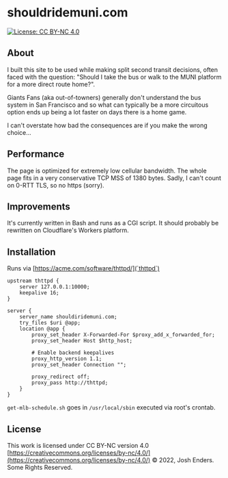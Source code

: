 # shouldridemuni.com

[![License: CC BY-NC 4.0](https://img.shields.io/badge/license-CC%20BY--NC%204.0-lightgrey.svg)](https://creativecommons.org/licenses/by-nc/4.0/)

## About

I built this site to be used while making split second transit decisions,
often faced with the question: "Should I take the bus or walk to the MUNI
platform for a more direct route home?".

Giants Fans (aka out-of-towners) generally don't understand the bus system in
San Francisco and so what can typically be a more circuitous option ends up
being a lot faster on days there is a home game.

I can't overstate how bad the consequences are if you make the wrong choice...

## Performance

The page is optimized for extremely low cellular bandwidth. The whole page
fits in a very conservative TCP MSS of 1380 bytes. Sadly, I can't count on
0-RTT TLS, so no https (sorry).

## Improvements

It's currently written in Bash and runs as a CGI script. It should probably be
rewritten on Cloudflare's Workers platform.

## Installation

Runs via [https://acme.com/software/thttpd/](`thttpd`)

```
upstream thttpd {
    server 127.0.0.1:10000;
    keepalive 16;
}

server {
    server_name shouldiridemuni.com;
    try_files $uri @app;
    location @app {
        proxy_set_header X-Forwarded-For $proxy_add_x_forwarded_for;
        proxy_set_header Host $http_host;

        # Enable backend keepalives
        proxy_http_version 1.1;
        proxy_set_header Connection "";

        proxy_redirect off;
        proxy_pass http://thttpd;
    }
}
```

`get-mlb-schedule.sh` goes in `/usr/local/sbin` executed via root's crontab.

## License

This work is licensed under CC BY-NC version 4.0 [https://creativecommons.org/licenses/by-nc/4.0/](https://creativecommons.org/licenses/by-nc/4.0/)
© 2022, Josh Enders. Some Rights Reserved.
